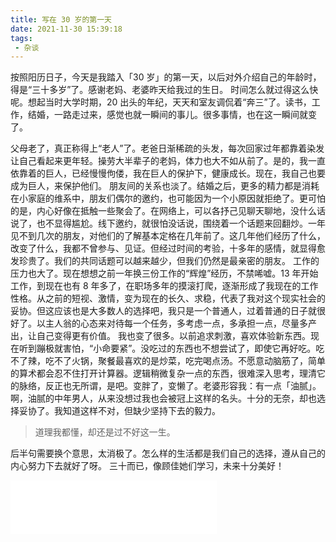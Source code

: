 ```yaml
---
title: 写在 30 岁的第一天
date: 2021-11-30 15:39:18
tags:
 - 杂谈
---
```

按照阳历日子，今天是我踏入「30 岁」的第一天，以后对外介绍自己的年龄时，得是“三十多岁”了。感谢老妈、老婆昨天给我过的生日。
时间怎么就过得这么快呢。想起当时大学时期，20 出头的年纪，天天和室友调侃着“奔三”了。读书，工作，结婚，一路走过来，感觉也就一瞬间的事儿。很多事情，也在这一瞬间就变了。
<!-- more -->
父母老了，真正称得上“老人”了。老爸日渐稀疏的头发，每次回家过年都靠着染发让自己看起来更年轻。操劳大半辈子的老妈，体力也大不如从前了。是的，我一直依靠着的巨人，已经慢慢佝偻，我在巨人的保护下，健康成长。现在，我自己也要成为巨人，来保护他们。
朋友间的关系也淡了。结婚之后，更多的精力都是消耗在小家庭的维系中，朋友们偶尔的邀约，也可能因为一个小原因就拒绝了。更可怕的是，内心好像在抵触一些聚会了。在网络上，可以各抒己见聊天聊地，没什么话说了，也不显得尴尬。线下邀约，就很怕没话说，围绕着一个话题来回翻炒。一年见不到几次的朋友，对他们的了解基本定格在几年前了。这几年他们经历了什么，改变了什么，我都不曾参与、见证。但经过时间的考验，十多年的感情，就显得愈发珍贵了。我们的共同话题可以越来越少，但我们仍然是最亲密的朋友。
工作的压力也大了。现在想想之前一年换三份工作的“辉煌”经历，不禁唏嘘。13 年开始工作，到现在也有 8 年多了，在职场多年的摸滚打爬，逐渐形成了我现在的工作性格。从之前的短视、激情，变为现在的长久、求稳，代表了我对这个现实社会的妥协。但这应该也是大多数人的选择吧，我只是一个普通人，过着普通的日子就很好了。以主人翁的心态来对待每一个任务，多考虑一点，多承担一点，尽量多产出，让自己变得更有价值。
我也变了很多。以前追求刺激，喜欢体验新东西。现在听到蹦极就害怕，“小命要紧”。没吃过的东西也不想尝试了，即使它再好吃。吃不了辣，吃不了火锅，聚餐最喜欢的是炒菜，吃完喝点汤。不愿意动脑筋了，简单的算术都会忍不住打开计算器。逻辑稍微复杂一点的东西，很难深入思考，理清它的脉络，反正也无所谓，是吧。变胖了，变懒了。老婆形容我：有一点「油腻」。啊，油腻的中年男人，从来没想过我也会被冠上这样的名头。十分的无奈，却也选择妥协了。我知道这样不对，但缺少坚持下去的毅力。
> 道理我都懂，却还是过不好这一生。

后半句需要换个意思，太消极了。怎么样的生活都是我们自己的选择，遵从自己的内心努力下去就好了呀。
三十而已，像顾佳她们学习，未来十分美好！

<iframe frameborder="no" border="0" marginwidth="0" marginheight="0" width=330 height=86 src="//music.163.com/outchain/player?type=2&id=28996919&auto=1&height=66"></iframe>
